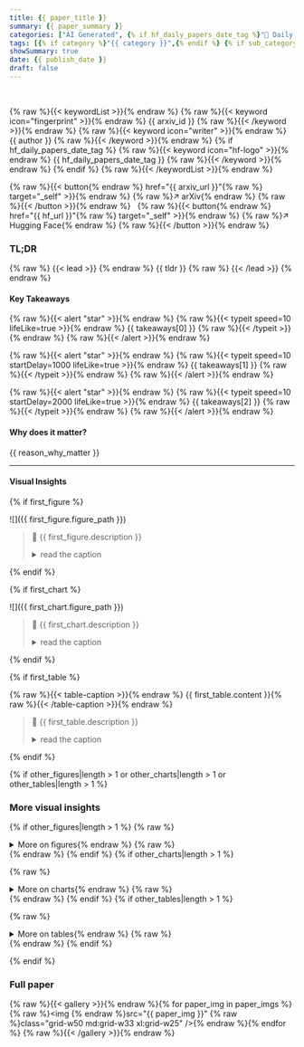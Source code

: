 ```yaml
---
title: {{ paper_title }}
summary: {{ paper_summary }}
categories: ["AI Generated", {% if hf_daily_papers_date_tag %}"🤗 Daily Papers"{% endif %}]
tags: [{% if category %}"{{ category }}",{% endif %} {% if sub_category %}"{{ sub_category }}",{% endif %} {% if affiliation %}"🏢 {{ affiliation }}",{% endif %}]
showSummary: true
date: {{ publish_date }}
draft: false
---
```


<br>

{% raw %}{{< keywordList >}}{% endraw %}
{% raw %}{{< keyword icon="fingerprint" >}}{% endraw %} {{ arxiv_id }} {% raw %}{{< /keyword >}}{% endraw %}
{% raw %}{{< keyword icon="writer" >}}{% endraw %} {{ author }} {% raw %}{{< /keyword >}}{% endraw %}
{% if hf_daily_papers_date_tag %} 
{% raw %}{{< keyword icon="hf-logo" >}}{% endraw %} {{ hf_daily_papers_date_tag }} {% raw %}{{< /keyword >}}{% endraw %}
{% endif %} 
{% raw %}{{< /keywordList >}}{% endraw %}

{% raw %}{{< button{% endraw %} href="{{ arxiv_url }}"{% raw %} target="_self" >}}{% endraw %}
{% raw %}↗ arXiv{% endraw %}
{% raw %}{{< /button >}}{% endraw %}
&nbsp; 
{% raw %}{{< button{% endraw %} href="{{ hf_url }}"{% raw %} target="_self" >}}{% endraw %}
{% raw %}↗ Hugging Face{% endraw %}
{% raw %}{{< /button >}}{% endraw %}

### TL;DR

{% raw %}
{{< lead >}}
{% endraw %}
{{ tldr }}
{% raw %}
{{< /lead >}}
{% endraw %}

#### Key Takeaways

{% raw %}{{< alert "star" >}}{% endraw %}
{% raw %}{{< typeit speed=10 lifeLike=true >}}{% endraw %} {{ takeaways[0] }} {% raw %}{{< /typeit >}}{% endraw %}
{% raw %}{{< /alert >}}{% endraw %}

{% raw %}{{< alert "star" >}}{% endraw %}
{% raw %}{{< typeit speed=10 startDelay=1000 lifeLike=true >}}{% endraw %} {{ takeaways[1] }} {% raw %}{{< /typeit >}}{% endraw %}
{% raw %}{{< /alert >}}{% endraw %}

{% raw %}{{< alert "star" >}}{% endraw %}
{% raw %}{{< typeit speed=10 startDelay=2000 lifeLike=true >}}{% endraw %} {{ takeaways[2] }} {% raw %}{{< /typeit >}}{% endraw %}
{% raw %}{{< /alert >}}{% endraw %}

#### Why does it matter?
{{ reason_why_matter }}

------
#### Visual Insights

{% if first_figure %}

![]({{ first_figure.figure_path }})

> 🔼 {{ first_figure.description }}
> <details>
> <summary>read the caption</summary>
> {{ first_figure.caption }}
> </details>

{% endif %}

{% if first_chart %}

![]({{ first_chart.figure_path }})

> 🔼 {{ first_chart.description }}
> <details>
> <summary>read the caption</summary>
> {{ first_chart.caption }}
> </details>

{% endif %}

{% if first_table %}

{% raw %}{{< table-caption >}}{% endraw %}
{{ first_table.content }}{% raw %}{{< /table-caption >}}{% endraw %}

> 🔼 {{ first_table.description }}
> <details>
> <summary>read the caption</summary>
> {{ first_table.caption }}
> </details>

{% endif %}

{% if other_figures|length > 1 or other_charts|length > 1 or other_tables|length > 1 %}

### More visual insights
{% if other_figures|length > 1 %}
{% raw %}<details>{% endraw %}
{% raw %}<summary>More on figures{% endraw %}
{% raw %}</summary>{% endraw %}

{% for figure in other_figures %}
![]({{ figure.figure_path }})

> 🔼 {{ figure.description }}
> <details>
> <summary>read the caption</summary>
> {{ figure.caption }}
> </details>


{% endfor %}
{% raw %}</details>{% endraw %}
{% endif %}
{% if other_charts|length > 1 %}

{% raw %}<details>{% endraw %}
{% raw %}<summary>More on charts{% endraw %}
{% raw %}</summary>{% endraw %}

{% for chart in other_charts %}
![]({{ chart.figure_path }})

> 🔼 {{ chart.description }}
> <details>
> <summary>read the caption</summary>
> {{ chart.caption }}
> </details>

{% endfor %}
{% raw %}</details>{% endraw %}
{% endif %}
{% if other_tables|length > 1 %}

{% raw %}<details>{% endraw %}
{% raw %}<summary>More on tables{% endraw %}
{% raw %}</summary>{% endraw %}

{% for table in other_tables %}
{% raw %}{{< table-caption >}}{% endraw %}
{{ table.content }}{% raw %}{{< /table-caption >}}{% endraw %}
> 🔼 {{ table.description }}
> <details>
> <summary>read the caption</summary>
> {{ table.caption }}
> </details>
{% endfor %}
{% raw %}</details>{% endraw %}
{% endif %}

{% endif %}

### Full paper

{% raw %}{{< gallery >}}{% endraw %}{% for paper_img in paper_imgs %}
{% raw %}<img {% endraw %}src="{{ paper_img }}" {% raw %}class="grid-w50 md:grid-w33 xl:grid-w25" />{% endraw %}{% endfor %}
{% raw %}{{< /gallery >}}{% endraw %}
